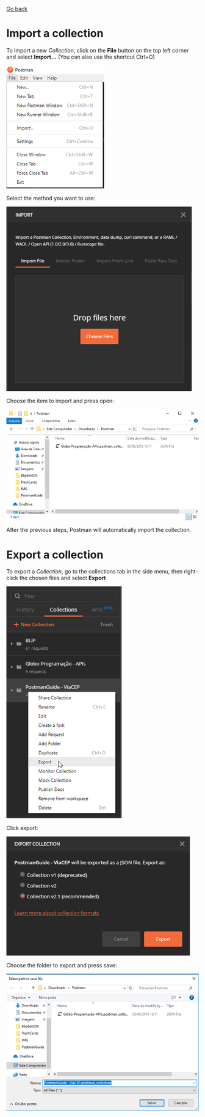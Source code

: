 [Go back](../README.md)
# Import a collection
To import a new *Collection*, click on the **File** button on the top left corner and select **Import...**
(You can also use the shortcut Ctrl+O)

![alt-text](../IMG/FileImport.png?raw=true)

Select the method you want to use:

![alt-text](../IMG/ImportMethod.png?raw=true)

Choose the item to import and press open:

![alt-text](../IMG/ImportFolder.png?raw=true)

After the previous steps, Postman will automatically import the collection.

# Export a collection
To export a *Collection*, go to the collections tab in the side menu, then right-click the chosen files and select **Export**

![alt-text](../IMG/FileExport.png?raw=true)

Click export:

![alt-text](../IMG/ExportCollection.png?raw=true)

Choose the folder to export and press save:

![alt-text](../IMG/ExportFolder.png?raw=true)
